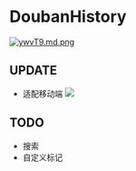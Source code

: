 # DoubanHistory
[![ywvT9.md.png](https://s1.ax2x.com/2018/02/17/ywvT9.md.png)](https://simimg.com/i/ywvT9)

## UPDATE
 * 适配移动端
![](https://ws1.sinaimg.cn/large/a718aca9ly1fov7u0t8pjj218g280q6l.jpg)

## TODO
 * 搜索
 * 自定义标记

